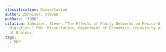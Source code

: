 ```yaml
---
classification: Dissertation
author: Zahniser, Steven
pubDate: "1996"
citation: Zahniser, Steven "The Effects of Family Networks on Mexico-U.S.
  Migration." PhD. Dissertation, Department of Economics, University of Colorado
  at Boulder.
tags:
  - MMP
---
```

